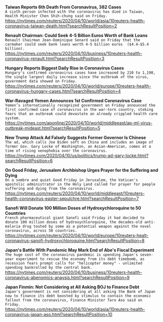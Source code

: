 **Taiwan Reports 6th Death From Coronavirus, 382 Cases**\
`A sixth person infected with the coronavirus has died in Taiwan, Health Minister Chen Shih-chung said on Friday.`\
https://nytimes.com/reuters/2020/04/10/world/asia/10reuters-health-coronavirus-taiwan-death.html?searchResultPosition=2

**Renault Chairman: Could Seek 4-5 Billion Euros Worth of Bank Loans**\
`Renault Chairman Jean-Dominique Senard said on Friday that the carmaker could seek bank loans worth 4-5 billion euros  ($4.4-$5.4 billion).`\
https://nytimes.com/reuters/2020/04/10/business/10reuters-health-coronavirus-renault.html?searchResultPosition=3

**Hungary Reports Biggest Daily Rise in Coronavirus Cases**\
`Hungary's confirmed coronavirus cases have increased by 210 to 1,190, the single largest daily increase since the outbreak of the virus, government data showed on Friday.`\
https://nytimes.com/reuters/2020/04/10/world/europe/10reuters-health-coronavirus-hungary-cases.html?searchResultPosition=4

**War-Ravaged Yemen Announces 1st Confirmed Coronavirus Case**\
`Yemen’s internationally recognized government on Friday announced the first confirmed case of coronavirus in the war-torn country, stoking fears that an outbreak could devastate an already crippled health care system. `\
https://nytimes.com/aponline/2020/04/10/world/middleeast/ap-ml-virus-outbreak-mideast.html?searchResultPosition=5

**New Trump Attack Ad Falsely Suggests Former Governor Is Chinese**\
`The ad, which calls Joe Biden soft on China and includes an image of former Gov. Gary Locke of Washington, an Asian-American, comes at a time of rising xenophobia over the coronavirus.`\
https://nytimes.com/2020/04/10/us/politics/trump-ad-gary-locke.html?searchResultPosition=6

**On Good Friday, Jerusalem Archbishop Urges Prayer for the Suffering and Dying**\
`On a sombre and quiet Good Friday in Jerusalem, the Vatican's apostolic administrator in the Holy Land called for prayer for people suffering and dying from the coronavirus. `\
https://nytimes.com/reuters/2020/04/10/world/middleeast/10reuters-health-coronavirus-easter-sepulchre.html?searchResultPosition=7

**Sanofi Will Donate 100 Million Doses of Hydroxychloroquine to 50 Countries**\
`French pharmaceutical giant Sanofi said Friday it had decided to donate 100 million doses of hydroxychloroquine, the decades-old anti-malaria drug touted by some as a potential weapon against the novel coronavirus, across 50 countries.`\
https://nytimes.com/reuters/2020/04/10/world/europe/10reuters-healt-coronavirus-sanofi-hydroxychloroquine.html?searchResultPosition=8

**Japan's Battle With Pandemic May Mark End of Abe's Fiscal Experiment**\
`The huge cost of the coronavirus pandemic is upending Japan's seven-year experiment to rescue the economy from its debt timebomb, as recession fears prompt calls for "helicopter money" - unlimited spending bankrolled by the central bank.`\
https://nytimes.com/reuters/2020/04/10/business/10reuters-health-coronavirus-abenomics-anaysis.html?searchResultPosition=9

**Japan Finmin: Not Considering at All Asking BOJ to Finance Debt**\
`Japan's government is not considering at all asking the Bank of Japan now to finance its debt boosted by stimulus to contain the economic fallout from the coronavirus, Finance Minister Taro Aso said on Friday.`\
https://nytimes.com/reuters/2020/04/10/world/asia/10reuters-health-coronavirus-japan-aso.html?searchResultPosition=10

